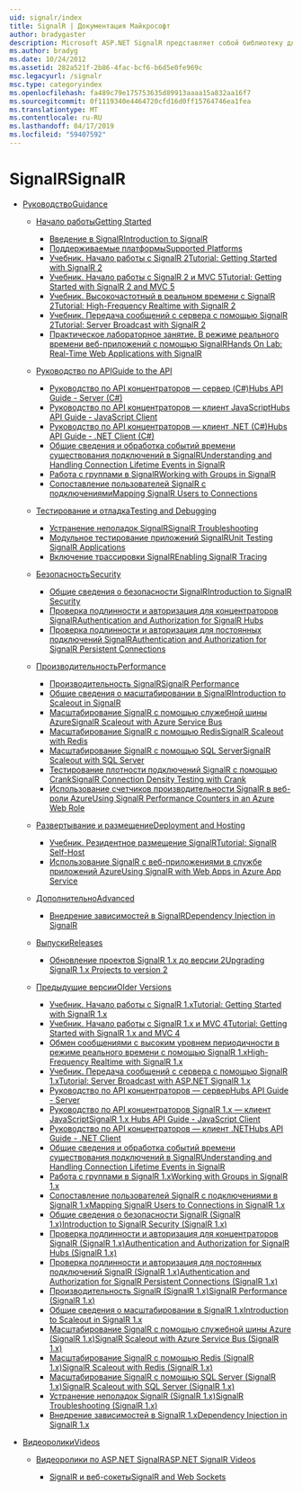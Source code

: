 ```yaml
---
uid: signalr/index
title: SignalR | Документация Майкрософт
author: bradygaster
description: Microsoft ASP.NET SignalR представляет собой библиотеку для разработчиков ASP.NET, которая упрощает процесс добавления в режиме реального времени веб-функций в приложения.
ms.author: bradyg
ms.date: 10/24/2012
ms.assetid: 282a521f-2b86-4fac-bcf6-b6d5e0fe969c
msc.legacyurl: /signalr
msc.type: categoryindex
ms.openlocfilehash: fa489c79e175753635d89913aaaa15a832aa16f7
ms.sourcegitcommit: 0f1119340e4464720cfd16d0ff15764746ea1fea
ms.translationtype: MT
ms.contentlocale: ru-RU
ms.lasthandoff: 04/17/2019
ms.locfileid: "59407592"
---
```

# <a name="signalr"></a><span data-ttu-id="63c84-103">SignalR</span><span class="sxs-lookup"><span data-stu-id="63c84-103">SignalR</span></span>

- [<span data-ttu-id="63c84-104">Руководство</span><span class="sxs-lookup"><span data-stu-id="63c84-104">Guidance</span></span>](overview/index.md)

    - [<span data-ttu-id="63c84-105">Начало работы</span><span class="sxs-lookup"><span data-stu-id="63c84-105">Getting Started</span></span>](overview/getting-started/index.md)

        - [<span data-ttu-id="63c84-106">Введение в SignalR</span><span class="sxs-lookup"><span data-stu-id="63c84-106">Introduction to SignalR</span></span>](overview/getting-started/introduction-to-signalr.md)
        - [<span data-ttu-id="63c84-107">Поддерживаемые платформы</span><span class="sxs-lookup"><span data-stu-id="63c84-107">Supported Platforms</span></span>](overview/getting-started/supported-platforms.md)
        - [<span data-ttu-id="63c84-108">Учебник. Начало работы с SignalR 2</span><span class="sxs-lookup"><span data-stu-id="63c84-108">Tutorial: Getting Started with SignalR 2</span></span>](overview/getting-started/tutorial-getting-started-with-signalr.md)
        - [<span data-ttu-id="63c84-109">Учебник. Начало работы с SignalR 2 и MVC 5</span><span class="sxs-lookup"><span data-stu-id="63c84-109">Tutorial: Getting Started with SignalR 2 and MVC 5</span></span>](overview/getting-started/tutorial-getting-started-with-signalr-and-mvc.md)
        - [<span data-ttu-id="63c84-110">Учебник. Высокочастотный в реальном времени с SignalR 2</span><span class="sxs-lookup"><span data-stu-id="63c84-110">Tutorial: High-Frequency Realtime with SignalR 2</span></span>](overview/getting-started/tutorial-high-frequency-realtime-with-signalr.md)
        - [<span data-ttu-id="63c84-111">Учебник. Передача сообщений с сервера с помощью SignalR 2</span><span class="sxs-lookup"><span data-stu-id="63c84-111">Tutorial: Server Broadcast with SignalR 2</span></span>](overview/getting-started/tutorial-server-broadcast-with-signalr.md)
        - [<span data-ttu-id="63c84-112">Практическое лабораторное занятие. В режиме реального времени веб-приложений с помощью SignalR</span><span class="sxs-lookup"><span data-stu-id="63c84-112">Hands On Lab: Real-Time Web Applications with SignalR</span></span>](overview/getting-started/real-time-web-applications-with-signalr.md)
    - [<span data-ttu-id="63c84-113">Руководство по API</span><span class="sxs-lookup"><span data-stu-id="63c84-113">Guide to the API</span></span>](overview/guide-to-the-api/index.md)

        - [<span data-ttu-id="63c84-114">Руководство по API концентраторов — сервер (C#)</span><span class="sxs-lookup"><span data-stu-id="63c84-114">Hubs API Guide - Server (C#)</span></span>](overview/guide-to-the-api/hubs-api-guide-server.md)
        - [<span data-ttu-id="63c84-115">Руководство по API концентраторов — клиент JavaScript</span><span class="sxs-lookup"><span data-stu-id="63c84-115">Hubs API Guide - JavaScript Client</span></span>](overview/guide-to-the-api/hubs-api-guide-javascript-client.md)
        - [<span data-ttu-id="63c84-116">Руководство по API концентраторов — клиент .NET (C#)</span><span class="sxs-lookup"><span data-stu-id="63c84-116">Hubs API Guide - .NET Client (C#)</span></span>](overview/guide-to-the-api/hubs-api-guide-net-client.md)
        - [<span data-ttu-id="63c84-117">Общие сведения и обработка событий времени существования подключений в SignalR</span><span class="sxs-lookup"><span data-stu-id="63c84-117">Understanding and Handling Connection Lifetime Events in SignalR</span></span>](overview/guide-to-the-api/handling-connection-lifetime-events.md)
        - [<span data-ttu-id="63c84-118">Работа с группами в SignalR</span><span class="sxs-lookup"><span data-stu-id="63c84-118">Working with Groups in SignalR</span></span>](overview/guide-to-the-api/working-with-groups.md)
        - [<span data-ttu-id="63c84-119">Сопоставление пользователей SignalR с подключениями</span><span class="sxs-lookup"><span data-stu-id="63c84-119">Mapping SignalR Users to Connections</span></span>](overview/guide-to-the-api/mapping-users-to-connections.md)
    - [<span data-ttu-id="63c84-120">Тестирование и отладка</span><span class="sxs-lookup"><span data-stu-id="63c84-120">Testing and Debugging</span></span>](overview/testing-and-debugging/index.md)

        - [<span data-ttu-id="63c84-121">Устранение неполадок SignalR</span><span class="sxs-lookup"><span data-stu-id="63c84-121">SignalR Troubleshooting</span></span>](overview/testing-and-debugging/troubleshooting.md)
        - [<span data-ttu-id="63c84-122">Модульное тестирование приложений SignalR</span><span class="sxs-lookup"><span data-stu-id="63c84-122">Unit Testing SignalR Applications</span></span>](overview/testing-and-debugging/unit-testing-signalr-applications.md)
        - [<span data-ttu-id="63c84-123">Включение трассировки SignalR</span><span class="sxs-lookup"><span data-stu-id="63c84-123">Enabling SignalR Tracing</span></span>](overview/testing-and-debugging/enabling-signalr-tracing.md)
    - [<span data-ttu-id="63c84-124">Безопасность</span><span class="sxs-lookup"><span data-stu-id="63c84-124">Security</span></span>](overview/security/index.md)

        - [<span data-ttu-id="63c84-125">Общие сведения о безопасности SignalR</span><span class="sxs-lookup"><span data-stu-id="63c84-125">Introduction to SignalR Security</span></span>](overview/security/introduction-to-security.md)
        - [<span data-ttu-id="63c84-126">Проверка подлинности и авторизация для концентраторов SignalR</span><span class="sxs-lookup"><span data-stu-id="63c84-126">Authentication and Authorization for SignalR Hubs</span></span>](overview/security/hub-authorization.md)
        - [<span data-ttu-id="63c84-127">Проверка подлинности и авторизация для постоянных подключений SignalR</span><span class="sxs-lookup"><span data-stu-id="63c84-127">Authentication and Authorization for SignalR Persistent Connections</span></span>](overview/security/persistent-connection-authorization.md)
    - [<span data-ttu-id="63c84-128">Производительность</span><span class="sxs-lookup"><span data-stu-id="63c84-128">Performance</span></span>](overview/performance/index.md)

        - [<span data-ttu-id="63c84-129">Производительность SignalR</span><span class="sxs-lookup"><span data-stu-id="63c84-129">SignalR Performance</span></span>](overview/performance/signalr-performance.md)
        - [<span data-ttu-id="63c84-130">Общие сведения о масштабировании в SignalR</span><span class="sxs-lookup"><span data-stu-id="63c84-130">Introduction to Scaleout in SignalR</span></span>](overview/performance/scaleout-in-signalr.md)
        - [<span data-ttu-id="63c84-131">Масштабирование SignalR с помощью служебной шины Azure</span><span class="sxs-lookup"><span data-stu-id="63c84-131">SignalR Scaleout with Azure Service Bus</span></span>](overview/performance/scaleout-with-windows-azure-service-bus.md)
        - [<span data-ttu-id="63c84-132">Масштабирование SignalR с помощью Redis</span><span class="sxs-lookup"><span data-stu-id="63c84-132">SignalR Scaleout with Redis</span></span>](overview/performance/scaleout-with-redis.md)
        - [<span data-ttu-id="63c84-133">Масштабирование SignalR с помощью SQL Server</span><span class="sxs-lookup"><span data-stu-id="63c84-133">SignalR Scaleout with SQL Server</span></span>](overview/performance/scaleout-with-sql-server.md)
        - [<span data-ttu-id="63c84-134">Тестирование плотности подключений SignalR с помощью Crank</span><span class="sxs-lookup"><span data-stu-id="63c84-134">SignalR Connection Density Testing with Crank</span></span>](overview/performance/signalr-connection-density-testing-with-crank.md)
        - [<span data-ttu-id="63c84-135">Использование счетчиков производительности SignalR в веб-роли Azure</span><span class="sxs-lookup"><span data-stu-id="63c84-135">Using SignalR Performance Counters in an Azure Web Role</span></span>](overview/performance/using-signalr-performance-counters-in-an-azure-web-role.md)
    - [<span data-ttu-id="63c84-136">Развертывание и размещение</span><span class="sxs-lookup"><span data-stu-id="63c84-136">Deployment and Hosting</span></span>](overview/deployment/index.md)

        - [<span data-ttu-id="63c84-137">Учебник. Резидентное размещение SignalR</span><span class="sxs-lookup"><span data-stu-id="63c84-137">Tutorial: SignalR Self-Host</span></span>](overview/deployment/tutorial-signalr-self-host.md)
        - [<span data-ttu-id="63c84-138">Использование SignalR с веб-приложениями в службе приложений Azure</span><span class="sxs-lookup"><span data-stu-id="63c84-138">Using SignalR with Web Apps in Azure App Service</span></span>](overview/deployment/using-signalr-with-azure-web-sites.md)
    - [<span data-ttu-id="63c84-139">Дополнительно</span><span class="sxs-lookup"><span data-stu-id="63c84-139">Advanced</span></span>](overview/advanced/index.md)

        - [<span data-ttu-id="63c84-140">Внедрение зависимостей в SignalR</span><span class="sxs-lookup"><span data-stu-id="63c84-140">Dependency Injection in SignalR</span></span>](overview/advanced/dependency-injection.md)
    - [<span data-ttu-id="63c84-141">Выпуски</span><span class="sxs-lookup"><span data-stu-id="63c84-141">Releases</span></span>](overview/releases/index.md)

        - [<span data-ttu-id="63c84-142">Обновление проектов SignalR 1.x до версии 2</span><span class="sxs-lookup"><span data-stu-id="63c84-142">Upgrading SignalR 1.x Projects to version 2</span></span>](overview/releases/upgrading-signalr-1x-projects-to-20.md)
    - [<span data-ttu-id="63c84-143">Предыдущие версии</span><span class="sxs-lookup"><span data-stu-id="63c84-143">Older Versions</span></span>](overview/older-versions/index.md)

        - [<span data-ttu-id="63c84-144">Учебник. Начало работы с SignalR 1.x</span><span class="sxs-lookup"><span data-stu-id="63c84-144">Tutorial: Getting Started with SignalR 1.x</span></span>](overview/older-versions/tutorial-getting-started-with-signalr.md)
        - [<span data-ttu-id="63c84-145">Учебник. Начало работы с SignalR 1.x и MVC 4</span><span class="sxs-lookup"><span data-stu-id="63c84-145">Tutorial: Getting Started with SignalR 1.x and MVC 4</span></span>](overview/older-versions/tutorial-getting-started-with-signalr-and-mvc-4.md)
        - [<span data-ttu-id="63c84-146">Обмен сообщениями с высоким уровнем периодичности в режиме реального времени с помощью SignalR 1.x</span><span class="sxs-lookup"><span data-stu-id="63c84-146">High-Frequency Realtime with SignalR 1.x</span></span>](overview/older-versions/tutorial-high-frequency-realtime-with-signalr.md)
        - [<span data-ttu-id="63c84-147">Учебник. Передача сообщений с сервера с помощью SignalR 1.x</span><span class="sxs-lookup"><span data-stu-id="63c84-147">Tutorial: Server Broadcast with ASP.NET SignalR 1.x</span></span>](overview/older-versions/tutorial-server-broadcast-with-aspnet-signalr.md)
        - [<span data-ttu-id="63c84-148">Руководство по API концентраторов — сервер</span><span class="sxs-lookup"><span data-stu-id="63c84-148">Hubs API Guide - Server</span></span>](overview/older-versions/signalr-1x-hubs-api-guide-server.md)
        - [<span data-ttu-id="63c84-149">Руководство по API концентраторов SignalR 1.x — клиент JavaScript</span><span class="sxs-lookup"><span data-stu-id="63c84-149">SignalR 1.x Hubs API Guide - JavaScript Client</span></span>](overview/older-versions/signalr-1x-hubs-api-guide-javascript-client.md)
        - [<span data-ttu-id="63c84-150">Руководство по API концентраторов — клиент .NET</span><span class="sxs-lookup"><span data-stu-id="63c84-150">Hubs API Guide - .NET Client</span></span>](overview/older-versions/signalr-1x-hubs-api-guide-net-client.md)
        - [<span data-ttu-id="63c84-151">Общие сведения и обработка событий времени существования подключений в SignalR</span><span class="sxs-lookup"><span data-stu-id="63c84-151">Understanding and Handling Connection Lifetime Events in SignalR</span></span>](overview/older-versions/handling-connection-lifetime-events.md)
        - [<span data-ttu-id="63c84-152">Работа с группами в SignalR 1.x</span><span class="sxs-lookup"><span data-stu-id="63c84-152">Working with Groups in SignalR 1.x</span></span>](overview/older-versions/working-with-groups.md)
        - [<span data-ttu-id="63c84-153">Сопоставление пользователей SignalR с подключениями в SignalR 1.x</span><span class="sxs-lookup"><span data-stu-id="63c84-153">Mapping SignalR Users to Connections in SignalR 1.x</span></span>](overview/older-versions/mapping-users-to-connections.md)
        - [<span data-ttu-id="63c84-154">Общие сведения о безопасности SignalR (SignalR 1.x)</span><span class="sxs-lookup"><span data-stu-id="63c84-154">Introduction to SignalR Security (SignalR 1.x)</span></span>](overview/older-versions/introduction-to-security.md)
        - [<span data-ttu-id="63c84-155">Проверка подлинности и авторизация для концентраторов SignalR (SignalR 1.x)</span><span class="sxs-lookup"><span data-stu-id="63c84-155">Authentication and Authorization for SignalR Hubs (SignalR 1.x)</span></span>](overview/older-versions/hub-authorization.md)
        - [<span data-ttu-id="63c84-156">Проверка подлинности и авторизация для постоянных подключений SignalR (SignalR 1.x)</span><span class="sxs-lookup"><span data-stu-id="63c84-156">Authentication and Authorization for SignalR Persistent Connections (SignalR 1.x)</span></span>](overview/older-versions/persistent-connection-authorization.md)
        - [<span data-ttu-id="63c84-157">Производительность SignalR (SignalR 1.x)</span><span class="sxs-lookup"><span data-stu-id="63c84-157">SignalR Performance (SignalR 1.x)</span></span>](overview/older-versions/signalr-performance.md)
        - [<span data-ttu-id="63c84-158">Общие сведения о масштабировании в SignalR 1.x</span><span class="sxs-lookup"><span data-stu-id="63c84-158">Introduction to Scaleout in SignalR 1.x</span></span>](overview/older-versions/scaleout-in-signalr.md)
        - [<span data-ttu-id="63c84-159">Масштабирование SignalR с помощью служебной шины Azure (SignalR 1.x)</span><span class="sxs-lookup"><span data-stu-id="63c84-159">SignalR Scaleout with Azure Service Bus (SignalR 1.x)</span></span>](overview/older-versions/scaleout-with-windows-azure-service-bus.md)
        - [<span data-ttu-id="63c84-160">Масштабирование SignalR с помощью Redis (SignalR 1.x)</span><span class="sxs-lookup"><span data-stu-id="63c84-160">SignalR Scaleout with Redis (SignalR 1.x)</span></span>](overview/older-versions/scaleout-with-redis.md)
        - [<span data-ttu-id="63c84-161">Масштабирование SignalR с помощью SQL Server (SignalR 1.x)</span><span class="sxs-lookup"><span data-stu-id="63c84-161">SignalR Scaleout with SQL Server (SignalR 1.x)</span></span>](overview/older-versions/scaleout-with-sql-server.md)
        - [<span data-ttu-id="63c84-162">Устранение неполадок SignalR (SignalR 1.x)</span><span class="sxs-lookup"><span data-stu-id="63c84-162">SignalR Troubleshooting (SignalR 1.x)</span></span>](overview/older-versions/troubleshooting.md)
        - [<span data-ttu-id="63c84-163">Внедрение зависимостей в SignalR 1.x</span><span class="sxs-lookup"><span data-stu-id="63c84-163">Dependency Injection in SignalR 1.x</span></span>](overview/older-versions/dependency-injection.md)
- [<span data-ttu-id="63c84-164">Видеоролики</span><span class="sxs-lookup"><span data-stu-id="63c84-164">Videos</span></span>](videos/index.md)

    - [<span data-ttu-id="63c84-165">Видеоролики по ASP.NET SignalR</span><span class="sxs-lookup"><span data-stu-id="63c84-165">ASP.NET SignalR Videos</span></span>](videos/getting-started/index.md)

        - [<span data-ttu-id="63c84-166">SignalR и веб-сокеты</span><span class="sxs-lookup"><span data-stu-id="63c84-166">SignalR and Web Sockets</span></span>](videos/getting-started/signalr-and-web-sockets.md)
